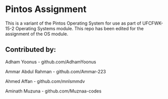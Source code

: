 # Pintos Assignment 
This is a variant of the Pintos Operating System for use as part of UFCFWK-15-2 Operating Systems module.
This repo has been edited for the assignment of the OS module.

## Contributed by:
Adham Yoonus - github.com/AdhamYoonus

Ammar Abdul Rahman - github.com/Ammar-223

Ahmed Affan - github.com/mnlsmmdv

Aminath Muzuna - github.com/Muznaa-codes
